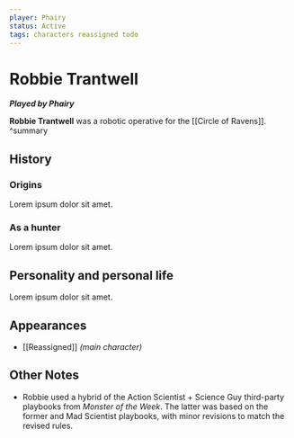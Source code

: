 ```yaml
---
player: Phairy
status: Active
tags: characters reassigned todo
---
```

# Robbie Trantwell
***Played by Phairy***

**Robbie Trantwell** was a robotic operative for the [[Circle of Ravens]].
^summary

## History
### Origins
Lorem ipsum dolor sit amet.

### As a hunter
Lorem ipsum dolor sit amet.

## Personality and personal life
Lorem ipsum dolor sit amet.

## Appearances
- [[Reassigned]] *(main character)*

## Other Notes
- Robbie used a hybrid of the Action Scientist + Science Guy third-party playbooks from *Monster of the Week*. The latter was based on the former and Mad Scientist playbooks, with minor revisions to match the revised rules.
